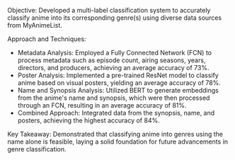 Objective: Developed a multi-label classification system to accurately classify anime into its corresponding genre(s) using diverse data sources from MyAnimeList.

Approach and Techniques:
 - Metadata Analysis: Employed a Fully Connected Network (FCN) to process metadata such as episode count, airing seasons, years, directors, and producers, achieving an average accuracy of 73%.
 - Poster Analysis: Implemented a pre-trained ResNet model to classify anime based on visual posters, yielding an average accuracy of 78%.
 - Name and Synopsis Analysis: Utilized BERT to generate embeddings from the anime's name and synopsis, which were then processed through an FCN, resulting in an average accuracy of 81%.
 - Combined Approach: Integrated data from the synopsis, name, and posters, achieving the highest accuracy of 84%.

Key Takeaway: Demonstrated that classifying anime into genres using the name alone is feasible, laying a solid foundation for future advancements in genre classification.
